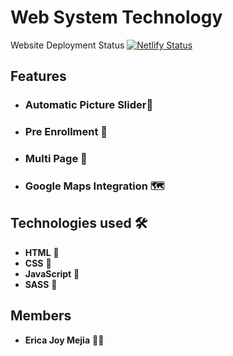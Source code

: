 # Web System Technology
Website Deployment Status
[![Netlify Status](https://api.netlify.com/api/v1/badges/90f28f41-46e1-4e35-9838-b65f26c1d3a5/deploy-status)](https://app.netlify.com/sites/exactenrollment/deploys)

## Features

- ### **Automatic Picture Slider💯** 
- ### **Pre Enrollment 🥳** 
- ### **Multi Page 💎**
- ### **Google Maps Integration 🗺️** 

## Technologies used 🛠️

- **HTML** 🚀
- **CSS** 🚀
- **JavaScript** 🚀
- **SASS** 🚀

## Members

- **Erica Joy Mejia** 🧑‍💻

